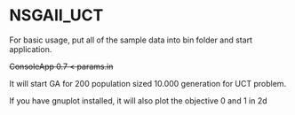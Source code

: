 # NSGAII_UCT

For basic usage, put all of the sample data into bin folder and start application.

~~ConsoleApp 0.7 < params.in~~

It will start GA for 200 population sized 10.000 generation for UCT problem.

If you have gnuplot installed, it will also plot the objective 0 and 1 in 2d

